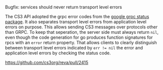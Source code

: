 Bugfix: services should never return transport level errors

The CS3 API adopted the grpc error codes from the [google grpc status package](https://github.com/googleapis/googleapis/blob/master/google/rpc/status.proto). It also separates transport level errors from application level errors on purpose. This allows sending CS3 messages over protocols other than GRPC. To keep that seperation, the server side must always return `nil`, even though the code generation for go produces function signatures for rpcs with an `error` return property. That allows clients to clearly distinguish between transport level errors indicated by `err != nil` the error and application level errors by checking the status code.

https://github.com/cs3org/reva/pull/2415
